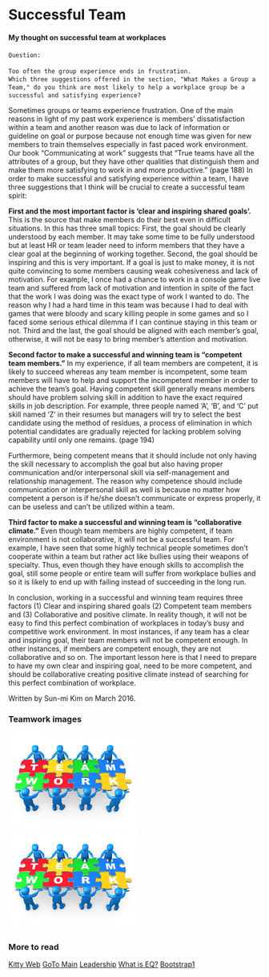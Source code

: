 # Successful Team

#### My thought on successful team at workplaces

<pre><code>Question:

Too often the group experience ends in frustration.
Which three suggestions offered in the section, "What Makes a Group a Team," do you think are most likely to help a workplace group be a successful and satisfying experience?
</code></pre>

<p>
Sometimes groups or teams experience frustration. One of the main reasons in light of my past work experience is members’ dissatisfaction within a team and another reason was due to lack of information or guideline on goal or purpose because not enough time was given for new members to train themselves especially in fast paced work environment. Our book “Communicating at work” suggests that “True teams have all the attributes of a group, but they have other qualities that distinguish them and make them more satisfying to work in and more productive.” (page 188) In order to make successful and satisfying experience within a team, I have three suggestions that I think will be crucial to create a successful team spirit: 
</p>
<p>
<strong>First and the most important factor is ‘clear and inspiring shared goals’.</strong> This is the source that make members do their best even in difficult situations. In this has three small topics: First, the goal should be clearly understood by each member. It may take some time to be fully understood but at least HR or team leader need to inform members that they have a clear goal at the beginning of working together. Second, the goal should be inspiring and this is very important. If a goal is just to make money, it is not quite convincing to some members causing weak cohesiveness and lack of motivation. For example, I once had a chance to work in a console game live team and suffered from lack of motivation and intention in spite of the fact that the work I was doing was the exact type of work I wanted to do. The reason why I had a hard time in this team was because I had to deal with games that were bloody and scary killing people in some games and so I faced some serious ethical dilemma if I can continue staying in this team or not. Third and the last, the goal should be aligned with each member’s goal, otherwise, it will not be easy to bring member’s attention and motivation. 
</p>
<p>
<strong>Second factor to make a successful and winning team is “competent team members.”</strong> In my experience, if all team members are competent, it is likely to succeed whereas any team member is incompetent, some team members will have to help and support the incompetent member in order to achieve the team’s goal. Having competent skill generally means members should have problem solving skill in addition to have the exact required skills in job description. For example, three people named ‘A’, ‘B’, and ‘C’ put skill named ‘Z’ in their resumes but managers will try to select the best candidate using the method of residues, a process of elimination in which potential candidates are gradually rejected for lacking problem solving capability until only one remains. (page 194) 

Furthermore, being competent means that it should include not only having the skill necessary to accomplish the goal but also having proper communication and/or interpersonal skill via self-management and relationship management. The reason why competence should include communication or interpersonal skill as well is because no matter how competent a person is if he/she doesn’t communicate or express properly, it can be useless and can’t be utilized within a team. 
</p>
<p>
<strong>Third factor to make a successful and winning team is “collaborative climate.”</strong>  Even though team members are highly competent, if team environment is not collaborative, it will not be a successful team. For example, I have seen that some highly technical people sometimes don’t cooperate within a team but rather act like bullies using their weapons of specialty. Thus, even though they have enough skills to accomplish the goal, still some people or entire team will suffer from workplace bullies and so it is likely to end up with failing instead of succeeding in the long run. 
</p>
In conclusion, working in a successful and winning team requires three factors (1) Clear and inspiring shared goals (2) Competent team members and (3) Collaborative and positive climate. In reality though, it will not be easy to find this perfect combination of workplaces in today’s busy and competitive work environment. In most instances, if any team has a clear and inspiring goal, their team members will not be competent enough. In other instances, if members are competent enough, they are not collaborative and so on. The important lesson here is that I need to prepare to have my own clear and inspiring goal, need to be more competent, and should be collaborative creating positive climate instead of searching for this perfect combination of workplace.  

Written by Sun-mi Kim on March 2016. 

### Teamwork images

<img class="twenty-five-percent" src="../images/teamwork.jpg" alt="teamwork">
<img class="fifty-percent" src="../images/teamwork.jpg" alt="teamwork">


### More to read

<a class="btn btn-info btn-sm" href="../sunmikim/index.html" role="button">Kitty Web</a> 
<a class="btn btn-primary btn-sm" href="../index.html" role="button">GoTo Main</a>
<a class="btn btn-success btn-sm" href="../markdown/leadership.html" role="button">Leadership</a> 
<a class="btn btn-warning btn-sm" href="../markdown/EQ_QnA.html" role="button">What is EQ?</a>
<a class="btn btn-danger btn-sm" href="../bootstrap/bootstrap-demo01.html" role="button">Bootstrap1</a>


